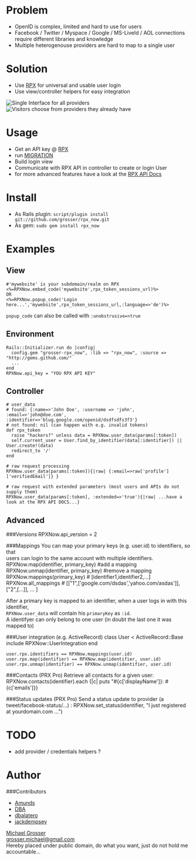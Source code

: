 Problem
=======
 - OpenID is complex, limited and hard to use for users
 - Facebook / Twitter / Myspace / Google / MS-LiveId / AOL connections require different libraries and knowledge
 - Multiple heterogenouse providers are hard to map to a single user

Solution
========
 - Use [RPX](http://rpxnow.com) for universal and usable user login
 - Use view/controller helpers for easy integration

![Single Interface for all providers](https://rpxnow.com/images/how_diagram.png)
![Visitors choose from providers they already have](https://rpxnow.com/images/6providers.png?2)

Usage
=====
 - Get an API key @ [RPX](http://rpxnow.com)
 - run [MIGRATION](http://github.com/grosser/rpx_now/raw/master/MIGRATION)
 - Build login view
 - Communicate with RPX API in controller to create or login User
 - for more advanced features have a look at the [RPX API Docs](https://rpxnow.com/docs)

Install
=======
 - As Rails plugin: `script/plugin install git://github.com/grosser/rpx_now.git `
 - As gem: `sudo gem install rpx_now`

Examples
========

View
----
    #'mywebsite' is your subdomain/realm on RPX
    <%=RPXNow.embed_code('mywebsite',rpx_token_sessions_url)%>
    OR
    <%=RPXNow.popup_code('Login here...','mywebsite',rpx_token_sessions_url,:language=>'de')%>

`popup_code` can also be called with `:unobstrusive=>true`

Environment
-----------
    Rails::Initializer.run do |config|
      config.gem "grosser-rpx_now", :lib => "rpx_now", :source => "http://gems.github.com/"
      ...
    end
    RPXNow.api_key = "YOU RPX API KEY"

Controller
----------
    # user_data
    # found: {:name=>'John Doe', :username => 'john', :email=>'john@doe.com', :identifier=>'blug.google.com/openid/dsdfsdfs3f3'}
    # not found: nil (can happen with e.g. invalid tokens)
    def rpx_token
      raise "hackers?" unless data = RPXNow.user_data(params[:token])
      self.current_user = User.find_by_identifier(data[:identifier]) || User.create!(data)
      redirect_to '/'
    end

    # raw request processing
    RPXNow.user_data(params[:token]){|raw| {:email=>raw['profile']['verifiedEmail']} }

    # raw request with extended parameters (most users and APIs do not supply them)
    RPXNow.user_data(params[:token], :extended=>'true'){|raw| ...have a look at the RPX API DOCS...}

Advanced
--------
###Versions
    RPXNow.api_version = 2

###Mappings
You can map your primary keys (e.g. user.id) to identifiers, so that  
users can login to the same account with multiple identifiers.
    RPXNow.map(identifier, primary_key) #add a mapping
    RPXNow.unmap(identifier, primary_key) #remove a mapping
    RPXNow.mappings(primary_key) # [identifier1,identifier2,...]
    RPXNow.all_mappings # [["1",['google.com/dsdas','yahoo.com/asdas']], ["2",[...]], ... ]

After a primary key is mapped to an identifier, when a user logs in with this identifier,  
`RPXNow.user_data` will contain his `primaryKey` as `:id`.  
A identifyer can only belong to one user (in doubt the last one it was mapped to)

###User integration (e.g. ActiveRecord)
    class User < ActiveRecord::Base
      include RPXNow::UserIntegration
    end

    user.rpx.identifiers == RPXNow.mappings(user.id)
    user.rpx.map(identifier) == RPXNow.map(identifier, user.id)
    user.rpx.unmap(identifier) == RPXNow.unmap(identifier, user.id)

###Contacts (PRX Pro)
Retrieve all contacts for a given user:
    RPXNow.contacts(identifier).each {|c| puts "#{c['displayName']}: #{c['emails']}}

###Status updates (PRX Pro)
Send a status update to provider (a tweet/facebook-status/...) :
    RPXNow.set_status(identifier, "I just registered at yourdomain.com ...")

TODO
====
 - add provider / credentials helpers ?

Author
======
###Contributors
 - [Amunds](http://github.com/Amunds)
 - [DBA](http://github.com/DBA)
 - [dbalatero](http://github.com/dbalatero)
 - [jackdempsey](http://jackndempsey.blogspot.com/)

[Michael Grosser](http://pragmatig.wordpress.com)  
grosser.michael@gmail.com  
Hereby placed under public domain, do what you want, just do not hold me accountable...  
